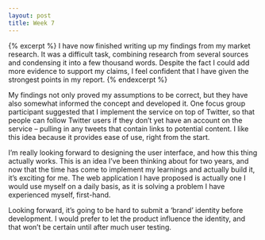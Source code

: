```yaml
---
layout: post
title: Week 7
---
```


{% excerpt %}
I have now finished writing up my findings from my market research. It was a difficult task, combining research from several sources and condensing it into a few thousand words. Despite the fact I could add more evidence to support my claims, I feel confident that I have given the strongest points in my report.
{% endexcerpt %}

My findings not only proved my assumptions to be correct, but they have also somewhat informed the concept and developed it. One focus group participant suggested that I implement the service on top of Twitter, so that people can follow Twitter users if they don’t yet have an account on the service – pulling in any tweets that contain links to potential content. I like this idea because it provides ease of use, right from the start.

I’m really looking forward to designing the user interface, and how this thing actually works. This is an idea I’ve been thinking about for two years, and now that the time has come to implement my learnings and actually build it, it’s exciting for me. The web application I have proposed is actually one I would use myself on a daily basis, as it is solving a problem I have experienced myself, first-hand.

Looking forward, it’s going to be hard to submit a ‘brand’ identity before development. I would prefer to let the product influence the identity, and that won’t be certain until after much user testing.
